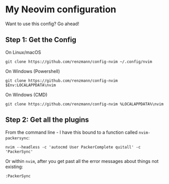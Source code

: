 My Neovim configuration
=======================

Want to use this config? Go ahead!

## Step 1: Get the Config
On Linux/macOS
```
git clone https://github.com/renzmann/config-nvim ~/.config/nvim
```

On Windows (Powershell)
```
git clone https://github.com/renzmann/config-nvim $Env:LOCALAPPDATA\nvim
```

On Windows (CMD)
```
git clone https://github.com/renzmann/config-nvim %LOCALAPPDATA%\nvim
```

## Step 2: Get all the plugins
From the command line - I have this bound to a function called
`nvim-packersync`:
```
nvim --headless -c 'autocmd User PackerComplete quitall' -c 'PackerSync'
```

Or within `nvim`, after you get past all the error messages about things not
existing:
```
:PackerSync
```
